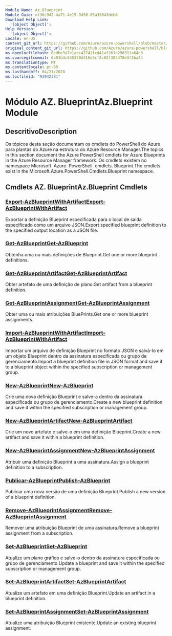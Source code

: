 ```yaml
---
Module Name: Az.Blueprint
Module Guid: ef36c942-4a71-4e19-9450-05a35843deb6
Download Help Link:
  '[object Object]': 
Help Version:
  '[object Object]': 
Locale: en-US
content_git_url: https://github.com/Azure/azure-powershell/blob/master/src/Blueprint/Blueprint/help/Az.Blueprint.md
original_content_git_url: https://github.com/Azure/azure-powershell/blob/master/src/Blueprint/Blueprint/help/Az.Blueprint.md
ms.openlocfilehash: 6cdbe3a7e1aec42742fcd41af261a298311a64c0
ms.sourcegitcommit: 6a91b4c545350d316d3cf8c62f384478e3f3ba24
ms.translationtype: MT
ms.contentlocale: pt-BR
ms.lasthandoff: 04/21/2020
ms.locfileid: "93942381"
---
```

# <span data-ttu-id="e8a24-101">Módulo AZ. Blueprint</span><span class="sxs-lookup"><span data-stu-id="e8a24-101">Az.Blueprint Module</span></span>
## <span data-ttu-id="e8a24-102">Descritivo</span><span class="sxs-lookup"><span data-stu-id="e8a24-102">Description</span></span>
<span data-ttu-id="e8a24-103">Os tópicos desta seção documentam os cmdlets do PowerShell do Azure para plantas do Azure na estrutura do Azure Resource Manager.</span><span class="sxs-lookup"><span data-stu-id="e8a24-103">The topics in this section document the Azure PowerShell cmdlets for Azure Blueprints in the Azure Resource Manager framework.</span></span> <span data-ttu-id="e8a24-104">Os cmdlets existem no namespace Microsoft. Azure. PowerShell. cmdlets. Blueprint.</span><span class="sxs-lookup"><span data-stu-id="e8a24-104">The cmdlets exist in the Microsoft.Azure.PowerShell.Cmdlets.Blueprint namespace.</span></span>

## <span data-ttu-id="e8a24-105">Cmdlets AZ. Blueprint</span><span class="sxs-lookup"><span data-stu-id="e8a24-105">Az.Blueprint Cmdlets</span></span>
### [<span data-ttu-id="e8a24-106">Export-AzBlueprintWithArtifact</span><span class="sxs-lookup"><span data-stu-id="e8a24-106">Export-AzBlueprintWithArtifact</span></span>](Export-AzBlueprintWithArtifact.md)
<span data-ttu-id="e8a24-107">Exportar a definição Blueprint especificada para o local de saída especificado como um arquivo JSON.</span><span class="sxs-lookup"><span data-stu-id="e8a24-107">Export specified blueprint definition to the specified output location as a JSON file.</span></span> 

### [<span data-ttu-id="e8a24-108">Get-AzBlueprint</span><span class="sxs-lookup"><span data-stu-id="e8a24-108">Get-AzBlueprint</span></span>](Get-AzBlueprint.md)
<span data-ttu-id="e8a24-109">Obtenha uma ou mais definições de Blueprint.</span><span class="sxs-lookup"><span data-stu-id="e8a24-109">Get one or more blueprint definitions.</span></span>

### [<span data-ttu-id="e8a24-110">Get-AzBlueprintArtifact</span><span class="sxs-lookup"><span data-stu-id="e8a24-110">Get-AzBlueprintArtifact</span></span>](Get-AzBlueprintArtifact.md)
<span data-ttu-id="e8a24-111">Obter artefato de uma definição de plano.</span><span class="sxs-lookup"><span data-stu-id="e8a24-111">Get artifact from a blueprint definition.</span></span>

### [<span data-ttu-id="e8a24-112">Get-AzBlueprintAssignment</span><span class="sxs-lookup"><span data-stu-id="e8a24-112">Get-AzBlueprintAssignment</span></span>](Get-AzBlueprintAssignment.md)
<span data-ttu-id="e8a24-113">Obter uma ou mais atribuições BluePrints.</span><span class="sxs-lookup"><span data-stu-id="e8a24-113">Get one or more blueprint assignments.</span></span>

### [<span data-ttu-id="e8a24-114">Import-AzBlueprintWithArtifact</span><span class="sxs-lookup"><span data-stu-id="e8a24-114">Import-AzBlueprintWithArtifact</span></span>](Import-AzBlueprintWithArtifact.md)
<span data-ttu-id="e8a24-115">Importar um arquivo de definição Blueprint no formato JSON e salvá-lo em um objeto Blueprint dentro da assinatura especificada ou grupo de gerenciamento.</span><span class="sxs-lookup"><span data-stu-id="e8a24-115">Import a blueprint definition file in JSON format and save it to a blueprint object within the specified subscription or management group.</span></span>

### [<span data-ttu-id="e8a24-116">New-AzBlueprint</span><span class="sxs-lookup"><span data-stu-id="e8a24-116">New-AzBlueprint</span></span>](New-AzBlueprint.md)
<span data-ttu-id="e8a24-117">Crie uma nova definição Blueprint e salve-a dentro da assinatura especificada ou grupo de gerenciamento.</span><span class="sxs-lookup"><span data-stu-id="e8a24-117">Create a new blueprint definition and save it within the specified subscription or management group.</span></span>

### [<span data-ttu-id="e8a24-118">New-AzBlueprintArtifact</span><span class="sxs-lookup"><span data-stu-id="e8a24-118">New-AzBlueprintArtifact</span></span>](New-AzBlueprintArtifact.md)
<span data-ttu-id="e8a24-119">Crie um novo artefato e salve-o em uma definição Blueprint.</span><span class="sxs-lookup"><span data-stu-id="e8a24-119">Create a new artifact and save it within a blueprint definition.</span></span>

### [<span data-ttu-id="e8a24-120">New-AzBlueprintAssignment</span><span class="sxs-lookup"><span data-stu-id="e8a24-120">New-AzBlueprintAssignment</span></span>](New-AzBlueprintAssignment.md)
<span data-ttu-id="e8a24-121">Atribuir uma definição Blueprint a uma assinatura.</span><span class="sxs-lookup"><span data-stu-id="e8a24-121">Assign a blueprint definition to a subscription.</span></span>

### [<span data-ttu-id="e8a24-122">Publicar-AzBlueprint</span><span class="sxs-lookup"><span data-stu-id="e8a24-122">Publish-AzBlueprint</span></span>](Publish-AzBlueprint.md)
<span data-ttu-id="e8a24-123">Publicar uma nova versão de uma definição Blueprint.</span><span class="sxs-lookup"><span data-stu-id="e8a24-123">Publish a new version of a blueprint definition.</span></span>

### [<span data-ttu-id="e8a24-124">Remove-AzBlueprintAssignment</span><span class="sxs-lookup"><span data-stu-id="e8a24-124">Remove-AzBlueprintAssignment</span></span>](Remove-AzBlueprintAssignment.md)
<span data-ttu-id="e8a24-125">Remover uma atribuição Blueprint de uma assinatura.</span><span class="sxs-lookup"><span data-stu-id="e8a24-125">Remove a blueprint assignment from a subscription.</span></span>

### [<span data-ttu-id="e8a24-126">Set-AzBlueprint</span><span class="sxs-lookup"><span data-stu-id="e8a24-126">Set-AzBlueprint</span></span>](Set-AzBlueprint.md)
<span data-ttu-id="e8a24-127">Atualize um plano gráfico e salve-o dentro da assinatura especificada ou grupo de gerenciamento.</span><span class="sxs-lookup"><span data-stu-id="e8a24-127">Update a blueprint and save it within the specified subscription or management group.</span></span>

### [<span data-ttu-id="e8a24-128">Set-AzBlueprintArtifact</span><span class="sxs-lookup"><span data-stu-id="e8a24-128">Set-AzBlueprintArtifact</span></span>](Set-AzBlueprintArtifact.md)
<span data-ttu-id="e8a24-129">Atualize um artefato em uma definição Blueprint.</span><span class="sxs-lookup"><span data-stu-id="e8a24-129">Update an artifact in a blueprint definition.</span></span>

### [<span data-ttu-id="e8a24-130">Set-AzBlueprintAssignment</span><span class="sxs-lookup"><span data-stu-id="e8a24-130">Set-AzBlueprintAssignment</span></span>](Set-AzBlueprintAssignment.md)
<span data-ttu-id="e8a24-131">Atualize uma atribuição Blueprint existente.</span><span class="sxs-lookup"><span data-stu-id="e8a24-131">Update an existing blueprint assignment.</span></span>


